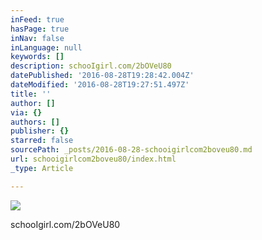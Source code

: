 ```yaml
---
inFeed: true
hasPage: true
inNav: false
inLanguage: null
keywords: []
description: schooIgirl.com/2bOVeU80
datePublished: '2016-08-28T19:28:42.004Z'
dateModified: '2016-08-28T19:27:51.497Z'
title: ''
author: []
via: {}
authors: []
publisher: {}
starred: false
sourcePath: _posts/2016-08-28-schooigirlcom2boveu80.md
url: schooigirlcom2boveu80/index.html
_type: Article

---
```

![](https://the-grid-user-content.s3-us-west-2.amazonaws.com/e525c258-53bc-41c6-b178-92aed0839718.jpg)

schooIgirl.com/2bOVeU80